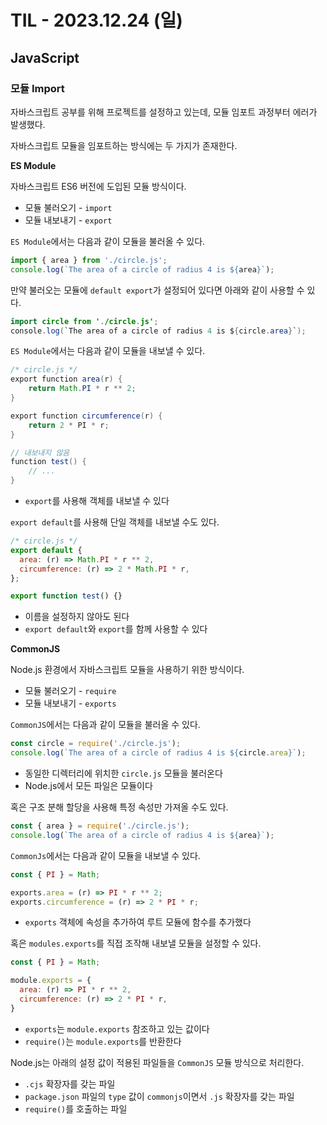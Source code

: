# TIL - 2023.12.24 (일)
## JavaScript

### 모듈 Import
자바스크립트 공부를 위해 프로젝트를 설정하고 있는데, 모듈 임포트 과정부터 에러가 발생했다.

자바스크립트 모듈을 임포트하는 방식에는 두 가지가 존재한다.

**ES Module**

자바스크립트 ES6 버전에 도입된 모듈 방식이다.
- 모듈 불러오기 - `import`
- 모듈 내보내기 - `export`

`ES Module`에서는 다음과 같이 모듈을 불러올 수 있다.
```javascript
import { area } from './circle.js';
console.log(`The area of a circle of radius 4 is ${area}`);
```

만약 불러오는 모듈에 `default export`가 설정되어 있다면 아래와 같이 사용할 수 있다.
```java
import circle from './circle.js';
console.log(`The area of a circle of radius 4 is ${circle.area}`);
```

`ES Module`에서는 다음과 같이 모듈을 내보낼 수 있다.
```java
/* circle.js */
export function area(r) {
    return Math.PI * r ** 2;
}

export function circumference(r) {
    return 2 * PI * r;
}

// 내보내지 않음
function test() {
    // ...
}
```
- `export`를 사용해 객체를 내보낼 수 있다

`export default`를 사용해 단일 객체를 내보낼 수도 있다. 
```javascript
/* circle.js */
export default {
  area: (r) => Math.PI * r ** 2,
  circumference: (r) => 2 * Math.PI * r,
};

export function test() {}
```
- 이름을 설정하지 않아도 된다
- `export default`와 `export`를 함께 사용할 수 있다

**CommonJS**

Node.js 환경에서 자바스크립트 모듈을 사용하기 위한 방식이다.
- 모듈 불러오기 - `require`
- 모듈 내보내기 - `exports`

`CommonJS`에서는 다음과 같이 모듈을 불러올 수 있다.
```javascript
const circle = require('./circle.js');
console.log(`The area of a circle of radius 4 is ${circle.area}`);
```
- 동일한 디렉터리에 위치한 `circle.js` 모듈을 불러온다
- Node.js에서 모든 파일은 모듈이다

혹은 구조 분해 할당을 사용해 특정 속성만 가져올 수도 있다.
```javascript
const { area } = require('./circle.js');
console.log(`The area of a circle of radius 4 is ${area}`);
```

`CommonJs`에서는 다음과 같이 모듈을 내보낼 수 있다.
```javascript
const { PI } = Math;

exports.area = (r) => PI * r ** 2;
exports.circumference = (r) => 2 * PI * r;
```
- `exports` 객체에 속성을 추가하여 루트 모듈에 함수를 추가했다

혹은 `modules.exports`를 직접 조작해 내보낼 모듈을 설정할 수 있다.
```javascript
const { PI } = Math;

module.exports = {
  area: (r) => PI * r ** 2,
  circumference: (r) => 2 * PI * r,
}
```
- `exports`는 `module.exports` 참조하고 있는 값이다
- `require()`는 `module.exports`를 반환한다

Node.js는 아래의 설정 값이 적용된 파일들을 `CommonJS` 모듈 방식으로 처리한다.
- `.cjs` 확장자를 갖는 파일
- `package.json` 파일의 `type` 값이 `commonjs`이면서 `.js` 확장자를 갖는 파일
- `require()`를 호출하는 파일

